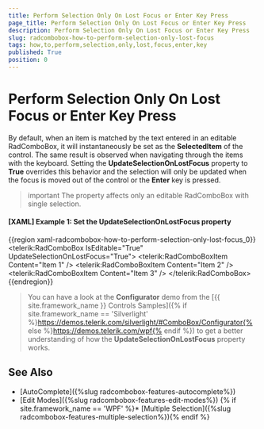 ```yaml
---
title: Perform Selection Only On Lost Focus or Enter Key Press
page_title: Perform Selection Only On Lost Focus or Enter Key Press
description: Perform Selection Only On Lost Focus or Enter Key Press
slug: radcombobox-how-to-perform-selection-only-lost-focus
tags: how,to,perform,selection,only,lost,focus,enter,key
published: True
position: 0
---
```


# Perform Selection Only On Lost Focus or Enter Key Press

By default, when an item is matched by the text entered in an editable RadComboBox, it will instantaneously be set as the **SelectedItem** of the control. The same result is observed when navigating through the items with the keyboard. Setting the **UpdateSelectionOnLostFocus** property to **True** overrides this behavior and the selection will only be updated when the focus is moved out of the control or the **Enter** key is pressed.

>important The property affects only an editable RadComboBox with single selection.

#### __[XAML] Example 1: Set the UpdateSelectionOnLostFocus property__

{{region xaml-radcombobox-how-to-perform-selection-only-lost-focus_0}}
	<telerik:RadComboBox IsEditable="True" UpdateSelectionOnLostFocus="True">
		<telerik:RadComboBoxItem Content="Item 1" />
		<telerik:RadComboBoxItem Content="Item 2" />
		<telerik:RadComboBoxItem Content="Item 3" />
	</telerik:RadComboBox>
{{endregion}}

>You can have a look at the **Configurator** demo from the [{{ site.framework_name }} Controls Samples]({% if site.framework_name == 'Silverlight' %}https://demos.telerik.com/silverlight/#ComboBox/Configurator{% else %}https://demos.telerik.com/wpf{% endif %}) to get a better understanding of how the **UpdateSelectionOnLostFocus** property works.

## See Also

* [AutoComplete]({%slug radcombobox-features-autocomplete%})
* [Edit Modes]({%slug radcombobox-features-edit-modes%})
{% if site.framework_name == 'WPF' %}* [Multiple Selection]({%slug radcombobox-features-multiple-selection%}){% endif %}